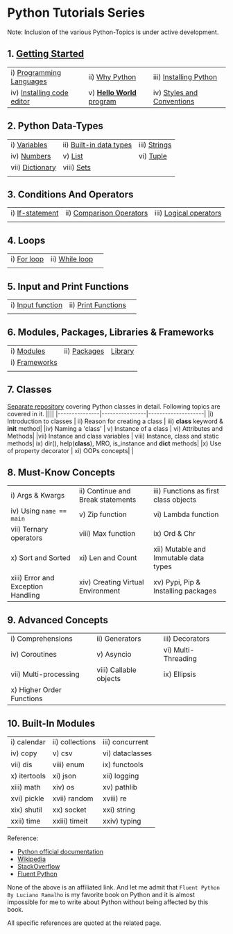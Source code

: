 # Python Tutorials Series

Note: Inclusion of the various Python-Topics is under active development.

## 1. [Getting Started](https://github.com/CodingMantras/PythonTutorials/tree/master/1_introduction)

||||
|---------------|----------------|--------------------|
|i) [Programming Languages](https://github.com/CodingMantras/PythonTutorials/blob/master/1_getting_started/1_programming_language.md)|ii) [Why Python](https://github.com/CodingMantras/PythonTutorials/blob/master/1_getting_started/2_why_python.md) |iii) [Installing Python](https://github.com/CodingMantras/PythonTutorials/blob/master/1_getting_started/3_installing_python.md) |
|iv) [Installing code editor](https://github.com/CodingMantras/PythonTutorials/blob/master/1_getting_started/4_installing_code_editor.md)| v) [**Hello World** program](https://github.com/CodingMantras/PythonTutorials/blob/master/1_getting_started/5_hello_world.md)|iv) [Styles and Conventions](https://github.com/CodingMantras/PythonTutorials/blob/master/1_getting_started/6_styles_and_conventions.md)|

## 2. Python Data-Types

||||
|---------------|----------------|--------------------|
|i) [Variables](https://github.com/CodingMantras/python-tutorials/blob/master/2_python_basics/1_variables.md) | ii) [Built-in data types](https://github.com/CodingMantras/python-tutorials/blob/master/2_python_basics/2_builtin_datatypes.md)| iii) [Strings](https://github.com/CodingMantras/python-tutorials/blob/master/2_python_basics/3.1_strings.md) |
|iv) [Numbers](https://github.com/CodingMantras/python-tutorials/blob/master/2_python_basics/4_numbers.md)| v) [List](https://github.com/CodingMantras/python-tutorials/blob/master/2_python_basics/5_list.md)    | vi) [Tuple](https://github.com/CodingMantras/python-tutorials/blob/master/2_python_basics/6_tuples.md) |
|vii) [Dictionary](https://github.com/CodingMantras/python-tutorials/blob/master/2_python_basics/7_dictionary.md) | viii) [Sets](https://github.com/CodingMantras/python-tutorials/blob/master/2_python_basics/8_sets.md) |
||||

## 3. Conditions And Operators

||||
|---------------|----------------|--------------------|
|i) [If-statement]() |ii) [Comparison Operators]()|iii) [Logical operators]()|
||||

## 4. Loops

||||
|---------------|----------------|--------------------|
|i) [For loop]() |ii) [While loop]() ||
||||

## 5. Input and Print Functions

||||
|---------------|----------------|--------------------|
|i) [Input function]() | ii) [Print Functions]()|
||||

## 6. Modules, Packages, Libraries & Frameworks

||||
|---------------|----------------|--------------------|
|i) [Modules]() |ii) [Packages]()|[Library]()|
|i) [Frameworks]() |||
||||

## 7. Classes

[Separate repository](https://github.com/CodingMantras/python-class-tutorial) covering Python classes in detail. Following topics are covered in it.
||||
|---------------|----------------|--------------------|
|i) Introduction to classes | ii) Reason for creating a class | iii) **class** keyword & ****init**** method|
|iv) Naming a 'class' | v) Instance of a class  | vi) Attributes and Methods|
|vii) Instance and class variables | viii) Instance, class and static methods| ix) dir(), help(**class**), MRO, is_instance and **dict** methods|
|x) Use of property decorator | xi) OOPs concepts| |

## 8. Must-Know Concepts

||||
|---------------|----------------|--------------------|
|i) Args & Kwargs |ii) Continue and Break statements |iii) Functions as first class objects|
|iv) Using `name == main` |v) Zip function |vi) Lambda function |
|vii) Ternary operators|viii) Max function|ix) Ord & Chr |
|x) Sort and Sorted |xi) Len and Count |xii) Mutable and Immutable data types|
|xiii) Error and Exception Handling |xiv) Creating Virtual Environment| xv) Pypi, Pip & Installing packages|

## 9. Advanced Concepts

||||
|---------------|----------------|--------------------|
|i) Comprehensions |ii) Generators | iii) Decorators|
|iv) Coroutines |v) Asyncio |vi) Multi-Threading |
|vii) Multi-processing |viii) Callable objects | ix) Ellipsis|
|x) Higher Order Functions || |

## 10. Built-In Modules

||||
|---------------|----------------|------------|
|i) calendar |ii) collections|iii) concurrent |
|iv) copy     |v) csv    |vi) dataclasses |
|vii) dis |viii) enum| ix) functools |
|x) itertools |xi) json |xii) logging|
|xiii) math |xiv) os|xv) pathlib |
|xvi) pickle |xvii) random |xviii) re|
|xix) shutil |xx) socket|xxi) string |
|xxii) time | xxiii) timeit | xxiv) typing|

Reference:

- [Python official documentation](https://docs.python.org/3/)
- [Wikipedia](https://www.wikipedia.org/)
- [StackOverflow](https://stackoverflow.com/)
- [Fluent Python](https://www.oreilly.com/library/view/fluent-python-2nd/9781492056348/)

None of the above is an affiliated link. And let me admit that `Fluent Python By Luciano Ramalho` is my favorite book on Python and it is almost impossible for me to write about Python without being affected by this book.

All specific references are quoted at the related page.
